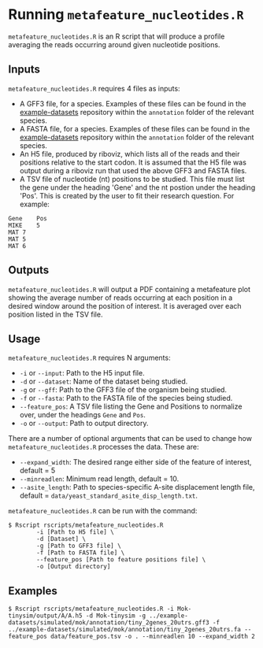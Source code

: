 # Running `metafeature_nucleotides.R`

`metafeature_nucleotides.R` is an R script that will produce a profile averaging the reads occurring around given nucleotide positions.

## Inputs 

`metafeature_nucleotides.R` requires 4 files as inputs:

* A GFF3 file, for a species. Examples of these files can be found in the [example-datasets](https://github.com/riboviz/example-datasets) repository within the `annotation` folder of the relevant species.
* A FASTA file, for a species. Examples of these files can be found in the [example-datasets](https://github.com/riboviz/example-datasets) repository within the `annotation` folder of the relevant species.
* An H5 file, produced by riboviz, which lists all of the reads and their positions relative to the start codon. It is assumed that the H5 file was output during a riboviz run that used the above GFF3 and FASTA files.
* A TSV file of nucleotide (nt) positions to be studied. This file must list the gene under the heading 'Gene' and the nt postion under the heading 'Pos'. This is created by the user to fit their research question. For example: 

```
Gene	Pos
MIKE	5
MAT	7
MAT	5
MAT	6
```

## Outputs

`metafeature_nucleotides.R` will output a PDF containing a metafeature plot showing the average number of reads occurring at each position in a desired window around the position of interest. It is averaged over each position listed in the TSV file. 

## Usage

`metafeature_nucleotides.R` requires N arguments:

* `-i` or `--input`: Path to the H5 input file.
* `-d` or `--dataset`: Name of the dataset being studied.
* `-g` or `--gff`: Path to the GFF3 file of the organism being studied.
* `-f` or  `--fasta`: Path to the FASTA file of the species being studied.
* `--feature_pos`: A TSV file listing the Gene and Positions to normalize over, under the headings `Gene` and `Pos`.
* `-o` or `--output`: Path to output directory.

There are a number of optional arguments that can be used to change how `metafeature_nucleotides.R` processes the data. These are:

* `--expand_width`: The desired range either side of the feature of interest, default = 5
* `--minreadlen`: Minimum read length, default = 10.
* `--asite_length`: Path to species-specific A-site displacement length file, \
default = `data/yeast_standard_asite_disp_length.txt`.

`metafeature_nucleotides.R` can be run with the command:

```console
$ Rscript rscripts/metafeature_nucleotides.R
        -i [Path to H5 file] \
        -d [Dataset] \
        -g [Path to GFF3 file] \
        -f [Path to FASTA file] \
        --feature_pos [Path to feature positions file] \
        -o [Output directory]
```

## Examples

```console
$ Rscript rscripts/metafeature_nucleotides.R -i Mok-tinysim/output/A/A.h5 -d Mok-tinysim -g ../example-datasets/simulated/mok/annotation/tiny_2genes_20utrs.gff3 -f ../example-datasets/simulated/mok/annotation/tiny_2genes_20utrs.fa --feature_pos data/feature_pos.tsv -o . --minreadlen 10 --expand_width 2
```
